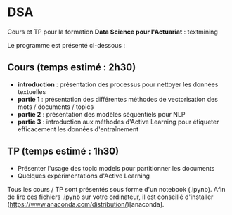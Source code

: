 # DSA

Cours et TP pour la formation <b>Data Science pour l'Actuariat</b> : textmining

Le programme est présenté ci-dessous :

## Cours (temps estimé : 2h30)
- <b>introduction</b> : présentation des processus pour nettoyer les données textuelles
- <b>partie 1</b> : présentation des différentes méthodes de vectorisation des mots / documents / topics
- <b>partie 2</b> : présentation des modèles séquentiels pour NLP
- <b>partie 3</b> : introduction aux méthodes d'Active Learning pour étiqueter efficacement les données d'entraînement

## TP (temps estimé : 1h30)
- Présenter l'usage des topic models pour partitionner les documents
- Quelques expérimentations d'Active Learning

Tous les cours / TP sont présentés sous forme d'un notebook (.ipynb). Afin de lire ces fichiers .ipynb sur votre ordinateur, il est conseillé d'installer (https://www.anaconda.com/distribution/)[anaconda].
